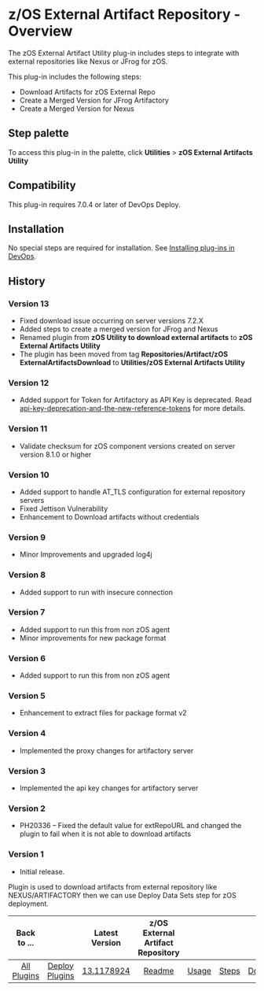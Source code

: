 # z/OS External Artifact Repository - Overview

The zOS External Artifact Utility plug-in includes steps to integrate with external repositories like Nexus or JFrog for zOS.

This plug-in includes the following steps:

* Download Artifacts for zOS External Repo
* Create a Merged Version for JFrog Artifactory
* Create a Merged Version for Nexus

## Step palette

To access this plug-in in the palette, click **Utilities** > **zOS External Artifacts Utility**

## Compatibility

This plug-in requires 7.0.4 or later of DevOps Deploy.

## Installation

No special steps are required for installation. See [Installing plug-ins in DevOps](https://community.ibm.com/community/user/wasdevops/blogs/laurel-dickson-bull1/2022/06/13/install-plugins "Installing plug-ins in DevOps").

## History

### Version 13

* Fixed download issue occurring on server versions 7.2.X
* Added steps to create a merged version for JFrog and Nexus
* Renamed plugin from **zOS Utility to download external artifacts** to **zOS External Artifacts Utility**
* The plugin has been moved from tag **Repositories/Artifact/zOS ExternalArtifactsDownload** to **Utilities/zOS External Artifacts Utility** 

### Version 12

* Added support for Token for Artifactory as API Key is deprecated.
Read [api-key-deprecation-and-the-new-reference-tokens](https://jfrog.com/help/r/platform-api-key-deprecation-and-the-new-reference-tokens/jfrog-s-legacy-of-api-keys) for more details.

### Version 11

* Validate checksum for zOS component versions created on server version 8.1.0 or higher

### Version 10

* Added support to handle AT_TLS configuration for external repository servers
* Fixed Jettison Vulnerability
* Enhancement to Download artifacts without credentials

### Version 9

* Minor Improvements and upgraded log4j

### Version 8

* Added support to run with insecure connection

### Version 7

* Added support to run this from non zOS agent
* Minor improvements for new package format

### Version 6

* Added support to run this from non zOS agent

### Version 5

* Enhancement to extract files for package format v2

### Version 4

* Implemented the proxy changes for artifactory server

### Version 3

* Implemented the api key changes for artifactory server

### Version 2

* PH20336 – Fixed the default value for extRepoURL and changed the plugin to fail when it is not able to download artifacts

### Version 1

* Initial release.

Plugin is used to download artifacts from external repository like NEXUS/ARTIFACTORY then we can use Deploy Data Sets step for zOS deployment.


|          Back to ...          |                                |                                                                       Latest Version                                                                        | z/OS External Artifact Repository |                   |                   |                           |
|:-----------------------------:|:------------------------------:|:-----------------------------------------------------------------------------------------------------------------------------------------------------------:|:---------------------------------:|:-----------------:|:-----------------:|:-------------------------:|
| [All Plugins](../../index.md) | [Deploy Plugins](../README.md) | [13.1178924](https://raw.githubusercontent.com/UrbanCode/IBM-UCD-PLUGINS/main/files/zOS-external-artifact-download/devops-deploy-ExtArtRepo-13.1178924.zip) |        [Readme](README.md)        | [Usage](usage.md) | [Steps](steps.md) | [Downloads](downloads.md) |

